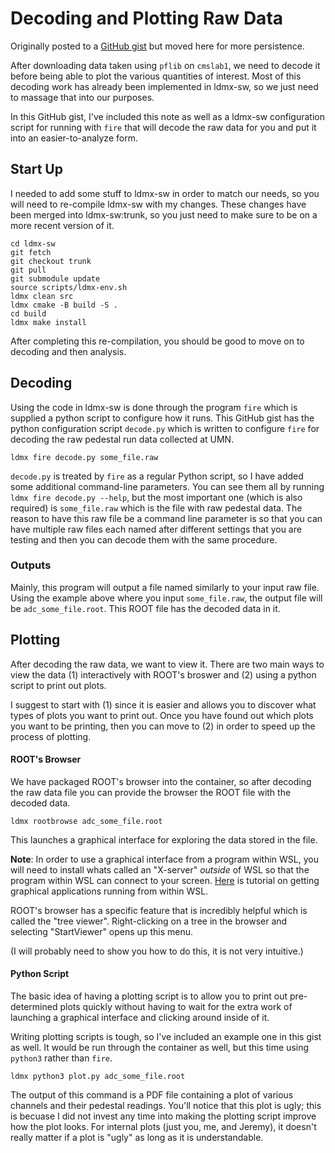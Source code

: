 # Decoding and Plotting Raw Data

Originally posted to a [GitHub gist](https://gist.github.com/tomeichlersmith/5af6ef62eac5c0a7ce1a7a456bac72df) but
moved here for more persistence.

After downloading data taken using `pflib` on `cmslab1`,
we need to decode it before being able to plot the various quantities of interest.
Most of this decoding work has already been implemented in ldmx-sw,
so we just need to massage that into our purposes.

In this GitHub gist, I've included this note as well as a ldmx-sw configuration
script for running with `fire` that will decode the raw data for you and put it
into an easier-to-analyze form.

## Start Up
I needed to add some stuff to ldmx-sw in order to match our needs,
so you will need to re-compile ldmx-sw with my changes.
These changes have been merged into ldmx-sw:trunk, so you just
need to make sure to be on a more recent version of it.

```
cd ldmx-sw
git fetch
git checkout trunk
git pull
git submodule update
source scripts/ldmx-env.sh
ldmx clean src
ldmx cmake -B build -S .
cd build
ldmx make install
```

After completing this re-compilation, you should be good to move on to decoding and then analysis.

## Decoding
Using the code in ldmx-sw is done through the program `fire` which is supplied a python
script to configure how it runs. This GitHub gist has the python configuration script `decode.py`
which is written to configure `fire` for decoding the raw pedestal run data collected at UMN.
```
ldmx fire decode.py some_file.raw
```
`decode.py` is treated by `fire` as a regular Python script, so I have added some additional
command-line parameters. You can see them all by running `ldmx fire decode.py --help`, but
the most important one (which is also required) is `some_file.raw` which is the file with
raw pedestal data. The reason to have this raw file be a command line parameter is so that
you can have multiple raw files each named after different settings that you are testing
and then you can decode them with the same procedure.

### Outputs
Mainly, this program will output a file named similarly to your input raw file.
Using the example above where you input `some_file.raw`, the output file will be `adc_some_file.root`.
This ROOT file has the decoded data in it.

## Plotting
After decoding the raw data, we want to view it.
There are two main ways to view the data (1) interactively with ROOT's broswer
and (2) using a python script to print out plots.

I suggest to start with (1) since it is easier and allows you to discover
what types of plots you want to print out. Once you have found out which plots
you want to be printing, then you can move to (2) in order to speed up the process 
of plotting.

#### ROOT's Browser
We have packaged ROOT's browser into the container, so after decoding the raw
data file you can provide the browser the ROOT file with the decoded data.
```
ldmx rootbrowse adc_some_file.root
```
This launches a graphical interface for exploring the data stored in the file.

**Note**: In order to use a graphical interface from a program within WSL,
you will need to install whats called an "X-server" _outside_ of WSL so that
the program within WSL can connect to your screen. [Here](https://techcommunity.microsoft.com/t5/windows-dev-appconsult/running-wsl-gui-apps-on-windows-10/ba-p/1493242) is tutorial
on getting graphical applications running from within WSL.

ROOT's browser has a specific feature that is incredibly helpful
which is called the "tree viewer". Right-clicking on a tree in the browser
and selecting "StartViewer" opens up this menu.

(I will probably need to show you how to do this, it is not very intuitive.)

#### Python Script
The basic idea of having a plotting script is to allow you to print out
pre-determined plots quickly without having to wait for the extra work
of launching a graphical interface and clicking around inside of it.

Writing plotting scripts is tough, so I've included an example one in
this gist as well. It would be run through the container as well, but
this time using `python3` rather than `fire`.

```
ldmx python3 plot.py adc_some_file.root
```

The output of this command is a PDF file containing a plot
of various channels and their pedestal readings.
You'll notice that this plot is ugly; this is becuase I did not invest
any time into making the plotting script improve how the plot looks.
For internal plots (just you, me, and Jeremy), it doesn't really matter
if a plot is "ugly" as long as it is understandable.
